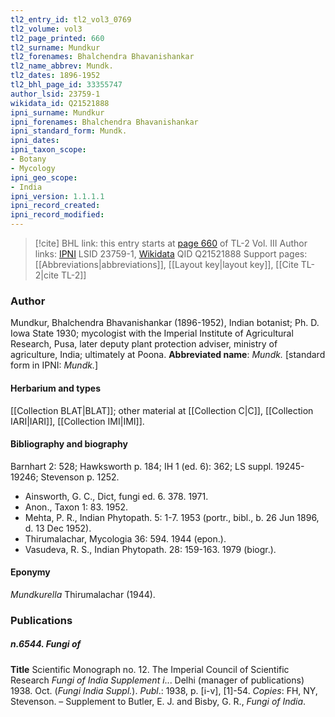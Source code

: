 ```yaml
---
tl2_entry_id: tl2_vol3_0769
tl2_volume: vol3
tl2_page_printed: 660
tl2_surname: Mundkur
tl2_forenames: Bhalchendra Bhavanishankar
tl2_name_abbrev: Mundk.
tl2_dates: 1896-1952
tl2_bhl_page_id: 33355747
author_lsid: 23759-1
wikidata_id: Q21521888
ipni_surname: Mundkur
ipni_forenames: Bhalchendra Bhavanishankar
ipni_standard_form: Mundk.
ipni_dates: 
ipni_taxon_scope: 
- Botany
- Mycology
ipni_geo_scope: 
- India
ipni_version: 1.1.1.1
ipni_record_created: 
ipni_record_modified:
---
```


> [!cite] BHL link: this entry starts at [page 660](https://www.biodiversitylibrary.org/page/33355747) of TL-2 Vol. III
> Author links: [IPNI](https://www.ipni.org/a/23759-1) LSID 23759-1, [Wikidata](https://www.wikidata.org/wiki/Q21521888) QID Q21521888
> Support pages: [[Abbreviations|abbreviations]], [[Layout key|layout key]], [[Cite TL-2|cite TL-2]]

### Author

Mundkur, Bhalchendra Bhavanishankar (1896-1952), Indian botanist; Ph. D. Iowa State 1930; mycologist with the Imperial Institute of Agricultural Research, Pusa, later deputy plant protection adviser, ministry of agriculture, India; ultimately at Poona. 
**Abbreviated name**: *Mundk.* \[standard form in IPNI: *Mundk.*\]

#### Herbarium and types

[[Collection BLAT|BLAT]]; other material at [[Collection C|C]], [[Collection IARI|IARI]], [[Collection IMI|IMI]].

#### Bibliography and biography

Barnhart 2: 528; Hawksworth p. 184; IH 1 (ed. 6): 362; LS suppl. 19245-19246; Stevenson p. 1252.
- Ainsworth, G. C., Dict, fungi ed. 6. 378. 1971.
- Anon., Taxon 1: 83. 1952.
- Mehta, P. R., Indian Phytopath. 5: 1-7. 1953 (portr., bibl., b. 26 Jun 1896, d. 13 Dec 1952).
- Thirumalachar, Mycologia 36: 594. 1944 (epon.).
- Vasudeva, R. S., Indian Phytopath. 28: 159-163. 1979 (biogr.).

#### Eponymy

*Mundkurella* Thirumalachar (1944).

### Publications

##### n.6544. Fungi of

**Title**
Scientific Monograph no. 12. The Imperial Council of Scientific Research *Fungi of* *India Supplement i*... Delhi (manager of publications) 1938. Oct. (*Fungi India Suppl.*).
*Publ*.: 1938, p. \[i-v\], \[1\]-54. *Copies*: FH, NY, Stevenson. – Supplement to Butler, E. J. and Bisby, G. R., *Fungi of India*.

